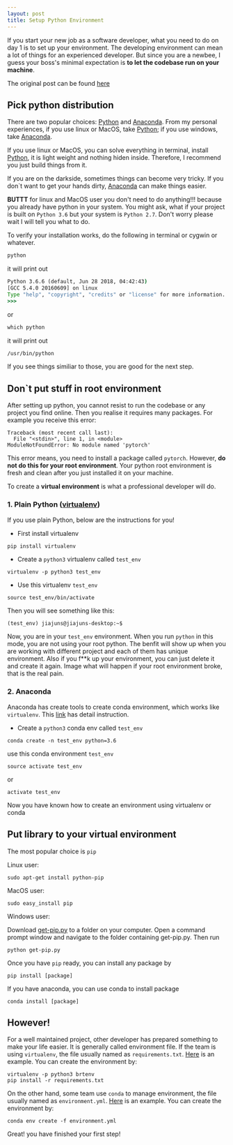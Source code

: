 ```yaml
---
layout: post
title: Setup Python Environment
---
```


If you start your new job as a software developer, what you need to do on day 1 is to set up your environment. The developing environment can mean a lot of things for an experienced developer. But since you are a newbee, I guess your boss's minimal expectation is **to let the codebase run on your machine**.

The original post can be found [here](https://github.com/asavpatel92/pretaining-to-be-professional-101)

Pick python distribution
---
There are two popular choices: [Python](https://www.python.org/) and [Anaconda](https://www.anaconda.com/). From my personal experiences, if you use linux or MacOS, take [Python](https://www.python.org/); if you use windows, take [Anaconda](https://www.anaconda.com/).

If you use linux or MacOS, you can solve everything in terminal, install [Python](https://www.python.org/), it is light weight and nothing hiden inside. Therefore, I recommend you just build things from it.

If you are on the darkside, sometimes things can become very tricky. If you don`t want to get your hands dirty, [Anaconda](https://www.anaconda.com/) can make things easier.

**BUTTT** for linux and MacOS user you don't need to do anything!!! because you already have python in your system. You might ask, what if your project is built on `Python 3.6` but your system is `Python 2.7`. Don't worry please wait I will tell you what to do.

To verify your installation works, do the following in terminal or cygwin  or whatever.
```cmd
python
```
it will print out
```cmd
Python 3.6.6 (default, Jun 28 2018, 04:42:43)
[GCC 5.4.0 20160609] on linux
Type "help", "copyright", "credits" or "license" for more information.
>>>
```

or
```cmd
which python
```

it will print out
```cmd
/usr/bin/python
```

If you see things similiar to those, you are good for the next step.


Don`t put stuff in root environment
---
After setting up python, you cannot resist to run the codebase or any project you find online. Then you realise it requires many packages. For example you receive this error:

```
Traceback (most recent call last):
  File "<stdin>", line 1, in <module>
ModuleNotFoundError: No module named 'pytorch'
```

This error means, you need to install a package called `pytorch`. However, **do not do this for your root environment**. Your python root environment is fresh and clean after you just installed it on your machine.

To create a **virtual environment** is what a professional developer will do.

### 1. Plain Python ([virtualenv](https://virtualenv.pypa.io/en/stable/userguide/))
If you use plain Python, below are the instructions for you!

* First install virtualenv
```cmd
pip install virtualenv
```

* Create a `python3` virtualenv called `test_env`
```
virtualenv -p python3 test_env
```

* Use this virtualenv `test_env`
```
source test_env/bin/activate
```

Then you will see something like this:
```
(test_env) jiajuns@jiajuns-desktop:~$
```

Now, you are in your `test_env` environment. When you run `python` in this mode, you are not using your root python. The benfit will show up when you are working with different project and each of them has unique environment. Also if you f**k up your environment, you can just delete it and create it again. Image what will happen if your root environment broke, that is the real pain.

### 2. Anaconda
Anaconda has create tools to create conda environment, which works like `virtualenv`. This [link](https://conda.io/docs/user-guide/tasks/manage-environments.html) has detail instruction.

* Create a `python3` conda env called `test_env`
```
conda create -n test_env python=3.6
```

use this conda environment `test_env`
```
source activate test_env
```
or
```
activate test_env
```

Now you have known how to create an environment using virtualenv or conda

Put library to your virtual environment
---
The most popular choice is `pip`

Linux user:
```
sudo apt-get install python-pip
```

MacOS user:
```
sudo easy_install pip
```

Windows user:

Download [get-pip.py](https://bootstrap.pypa.io/get-pip.py) to a folder on your computer. Open a command prompt window and navigate to the folder containing get-pip.py. Then run
```
python get-pip.py
```

Once you have `pip` ready, you can install any package by
```
pip install [package]
```

If you have anaconda, you can use conda to install package
```
conda install [package]
```

However!
---
For a well maintained project, other developer has prepared something to make your life easier. It is generally called environment file. If the team is using `virtualenv`, the file usually named as `requirements.txt`. [Here](https://github.com/BlueRiverTechnology/ts-datacart) is an example. You can create the environment by:

```
virtualenv -p python3 brtenv
pip install -r requirements.txt
```

On the other hand, some team use `conda` to manage environment, the file usually named as `environment.yml`. [Here](https://github.com/BlueRiverTechnology/ts-standcount-model) is an example. You can create the environment by:

```
conda env create -f environment.yml
```

Great! you have finished your first step!